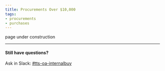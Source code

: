 ```yaml
---
title: Procurements Over $10,000
tags:
- procurements
- purchases
---
```


page under construction

---

#### Still have questions?

Ask in Slack: [#tts-oa-internalbuy](https://gsa-tts.slack.com/messages/tts-oa-internalbuy/)
